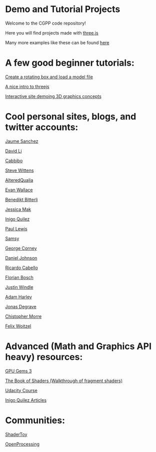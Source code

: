 # Demo and Tutorial Projects

Welcome to the CGPP code repository!

Here you will find projects made with [three.js](https://threejs.org/)

Many more examples like these can be found [here](https://threejs.org/examples)
  
# A few good beginner tutorials:

[Create a rotating box and load a model file](https://dinosaurscode.xyz/tutorials/2016/07/15/three-js-tutorial-for-beginners/)

[A nice intro to threejs](https://aerotwist.com/tutorials/getting-started-with-three-js/)

[Interactive site demoing 3D graphics concepts](http://www.dimroc.com/reveal.js-threejs/)


# Cool personal sites, blogs, and twitter accounts:

[Jaume Sanchez](https://www.clicktorelease.com/)

[David Li](http://david.li)

[Cabbibo](http://cabbi.bo/)

[Steve Wittens](https://acko.net/)

[AlteredQualia](http://alteredqualia.com/)

[Evan Wallace](http://madebyevan.com/)

[Benedikt Bitterli](https://benedikt-bitterli.me/)

[Jessica Mak](https://twitter.com/mango_lychee)

[Inigo Quilez](http://www.iquilezles.org/)

[Paul Lewis](https://aerotwist.com)

[Samsy](http://samsy.ninja/)

[George Corney](https://twitter.com/haxiomic)

[Daniel Johnson](http://www.hexahedria.com/experiments/)

[Ricardo Cabello](http://mrdoob.com)

[Florian Bosch](https://twitter.com/pyalot)

[Justin Windle](https://soulwire.co.uk/)

[Adam Harley](http://scs.ryerson.ca/~aharley/vis/conv/)

[Jonas Degrave](https://317070.github.io/)

[Chistopher Morre](http://christopheremoore.net/home.lua)

[Felix Woitzel](https://twitter.com/flexi23)


# Advanced (Math and Graphics API heavy) resources: 

[GPU Gems 3](https://developer.nvidia.com/gpugems/GPUGems3/gpugems3_pref01.html)

[The Book of Shaders (Walkthrough of fragment shaders)](https://thebookofshaders.com/)

[Udacity Course](https://www.udacity.com/course/interactive-3d-graphics--cs291)

[Inigo Quilez Articles](http://www.iquilezles.org/www/index.htm)


# Communities: 

[ShaderToy](https://www.shadertoy.com/)

[OpenProcessing](https://www.openprocessing.org/)
  
